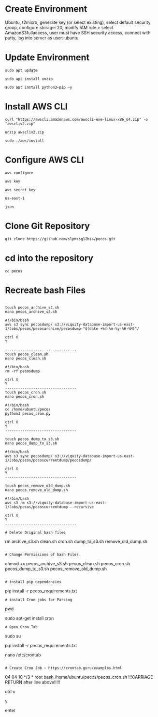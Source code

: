 # Create Environment 
Ubuntu, t2micro, generate key (or select existing), select default security group, configure storage: 20, 
modify IAM role > select AmazonS3fullaccess, user must have SSH security access, connect with putty, log into server as user: ubuntu

# Update Environment 

```
sudo apt update 

sudo apt install unzip

sudo apt install python3-pip -y
```
# Install AWS CLI 
```
curl "https://awscli.amazonaws.com/awscli-exe-linux-x86_64.zip" -o "awscliv2.zip"

unzip awscliv2.zip

sudo ./aws/install
```

# Configure AWS CLI
```
aws configure

aws key

aws secret key

us-east-1

json
```

# Clone Git Repository
```
git clone https://github.com/slpmssg12bia/pecos.git
```
# cd into the repository
```
cd pecos
```
# Recreate bash Files
```

touch pecos_archive_s3.sh
nano pecos_archive_s3.sh

#!/bin/bash
aws s3 sync pecosdump/ s3://viquity-database-import-us-east-1/Jobs/pecos/pecosarchive/pecosdump-"$(date +%d-%m-%y-%H-%M)"/

ctrl X
Y

---------------------------------
touch pecos_clean.sh
nano pecos_clean.sh

#!/bin/bash
rm -rf pecosdump

ctrl X
Y
---------------------------------
touch pecos_cron.sh
nano pecos_cron.sh

#!/bin/bash
cd /home/ubuntu/pecos
python3 pecos_cron.py

ctrl X
Y
---------------------------------

touch pecos_dump_to_s3.sh
nano pecos_dump_to_s3.sh

#!/bin/bash
aws s3 sync pecosdump/ s3://viquity-database-import-us-east-1/Jobs/pecos/pecoscurrentdump/pecosdump/

ctrl X
Y
---------------------------------

touch pecos_remove_old_dump.sh
nano pecos_remove_old_dump.sh

#!/bin/bash
aws s3 rm s3://viquity-database-import-us-east-1/Jobs/pecos/pecoscurrentdump --recursive

ctrl X
Y
---------------------------------

# Delete Original bash files
```
rm archive_s3.sh  clean.sh  cron.sh  dump_to_s3.sh  remove_old_dump.sh 
```

# Change Permissions of bash Files
```
chmod +x   pecos_archive_s3.sh  pecos_clean.sh  pecos_cron.sh  pecos_dump_to_s3.sh  pecos_remove_old_dump.sh  

```

# install pip dependencies
```
pip install -r pecos_requirements.txt 
```
# install Cron jobs for Parsing
```
pwd

sudo apt-get install cron
```
# Open Cron Tab
```
sudo su

pip install -r pecos_requirements.txt 

nano /etc/crontab
```

# Create Cron Job ~ https://crontab.guru/examples.html
```

04 04 10 */3 * root bash /home/ubuntu/pecos/pecos_cron.sh
!!!CARRIAGE RETURN after line above!!!!!

ctrl x

y

enter
```
